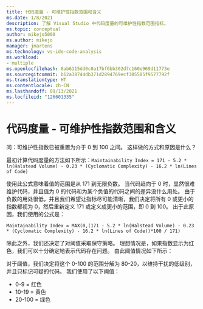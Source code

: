 ```yaml
---
title: 代码度量 - 可维护性指数范围和含义
ms.date: 1/8/2021
description: 了解 Visual Studio 中代码度量的可维护性指数范围指标。
ms.topic: conceptual
author: mikejo5000
ms.author: mikejo
manager: jmartens
ms.technology: vs-ide-code-analysis
ms.workload:
- multiple
ms.openlocfilehash: 8ab6115dd0c0a17bf6bb302d7c160e969d11773e
ms.sourcegitcommit: b12a38744db371d2894769ecf305585f9577792f
ms.translationtype: HT
ms.contentlocale: zh-CN
ms.lasthandoff: 09/13/2021
ms.locfileid: "126601335"
---
```

# <a name="code-metrics---maintainability-index-range-and-meaning"></a>代码度量 - 可维护性指数范围和含义

问：可维护性指数已被重置为介于 0 到 100 之间。 这样做的方式和原因是什么？

最初计算代码度量的方法如下所示：`Maintainability Index = 171 - 5.2 * ln(Halstead Volume) - 0.23 * (Cyclomatic Complexity) - 16.2 * ln(Lines of Code)`

使用此公式意味着值的范围是从 171 到无限负数。  当代码趋向于 0 时，显然很难维护代码，并且值为 0 的代码和为某个负值的代码之间的差异没什么用处。  由于负数的用处很低，并且我们希望让指标尽可能清晰，我们决定将所有 0 或更小的指数都视为 0，然后重新定义 171 或定义成更小的范围，即 0 到 100。 出于此原因，我们使用的公式是：

   `Maintainability Index = MAX(0,(171 - 5.2 * ln(Halstead Volume) - 0.23 * (Cyclomatic Complexity) - 16.2 * ln(Lines of Code))*100 / 171)`

除此之外，我们还决定了对阈值采取保守策略。  理想情况是，如果指数显示为红色，我们可以十分确定地表示代码存在问题。  由此阈值情况如下所示：

对于阈值，我们决定将这个 0-100 的范围分解为 80-20，以维持干扰的低级别，并且只标记可疑的代码。 我们使用了以下阈值：

- 0-9 = 红色
- 10-19 = 黄色
- 20-100 = 绿色
